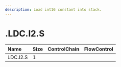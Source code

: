 ```yaml
---
description: Load int16 constant into stack.
---
```


# .LDC.I2.S

| Name | Size | ControlChain | FlowControl |
| :--- | :--- | :--- | :--- |
| LDC.I2.S | 1 |  |  |

